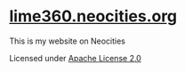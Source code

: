 # [lime360.neocities.org](https://lime360.neocities.org/)
This is my website on Neocities

Licensed under [Apache License 2.0](https://lime360.neocities.org/license.html)